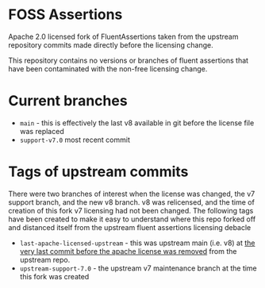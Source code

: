 # FOSS Assertions

Apache 2.0 licensed fork of FluentAssertions taken from the upstream repository commits made directly before the licensing change.

This repository contains no versions or branches of fluent assertions that have been contaminated with the non-free licensing change.

# Current branches

- `main` - this is effectively the last v8 available in git before the license file was replaced
- `support-v7.0` most recent commit

# Tags of upstream commits

There were two branches of interest when the license was changed, the v7 support branch, and the new v8 branch. v8 was relicensed, and the time of creation of this fork v7 licensing had not been changed. The following tags have been created to make it easy to understand where this repo forked off and distanced itself from the upstream fluent assertions licensing debacle

- `last-apache-licensed-upstream` - this was upstream main (i.e. v8) at [the very last commit before the apache license was removed](https://github.com/fluentassertions/fluentassertions/commit/df7e9bf8305ef5e26ae58fe4142f8d1b6c4fc4af) from the upstream repo.
- `upstream-support-7.0` - the upstream v7 maintenance branch at the time this fork was created
